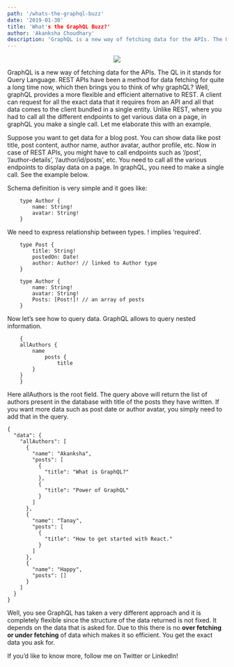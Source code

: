 ```yaml
---
path: '/whats-the-graphql-buzz'
date: '2019-01-30'
title: 'What's the GraphQL Buzz?'
author: 'Akanksha Choudhary'
description: 'GraphQL is a new way of fetching data for the APIs. The QL in it stands for Query Language. REST APIs have been a method for data fetching for quite a long time now, which then brings you to think of why graphQL?'
---
```


<div style="text-align: center"> <img src="https://cdn-images-1.medium.com/max/1600/1*0rzYjFRQYVHy7xLCxjRV1Q.png" />
</div>

GraphQL is a new way of fetching data for the APIs. The QL in it stands for Query Language. REST APIs have been a method for data fetching for quite a long time now, which then brings you to think of why graphQL? Well, graphQL provides a more flexible and efficient alternative to REST. A client can request for all the exact data that it requires from an API and all that data comes to the client bundled in a single entity. Unlike REST, where you had to call all the different endpoints to get various data on a page, in graphQL you make a single call. Let me elaborate this with an example.


Suppose you want to get data for a blog post. You can show data like post title, post content, author name, author avatar, author profile, etc. Now in case of REST APIs, you might have to call endpoints such as ‘/post’, ‘/author-details’, ‘/author/id/posts’, etc. You need to call all the various endpoints to display data on a page. In graphQL, you need to make a single call. See the example below.

Schema definition is very simple and it goes like:
```
    type Author {
        name: String!
        avatar: String!
    }
```

We need to express relationship between types. ! implies ‘required’.
```
    type Post {
  		title: String!
  		postedOn: Date!
        author: Author! // linked to Author type
    }

	type Author {
  		name: String!
  		avatar: String!
        Posts: [Post!]! // an array of posts
    }
```

Now let’s see how to query data. GraphQL allows to query nested information.

```
    {
    allAuthors {
        name
            posts {
                title
        }
    }
    }
```

Here allAuthors is the root field. The query above will return the list of authors present in the database with title of the posts they have written. If you want more data such as post date or author avatar, you simply need to add that in the query.

```
{
  "data": {
    "allAuthors": [
      {
        "name": "Akanksha",
        "posts": [
          {
            "title": "What is GraphQL?"
          },
          {
            "title": "Power of GraphQL"
          }
        ]
      },
      {
        "name": "Tanay",
        "posts": [
          {
            "title": "How to get started with React."
          }
        ]
      },
      {
        "name": "Happy",
        "posts": []
      }
    ]
  }
}
```
Well, you see GraphQL has taken a very different approach and it is completely flexible since the structure of the data returned is not fixed. It depends on the data that is asked for. Due to this there is no **over fetching or under fetching** of data which makes it so efficient. You get the exact data you ask for.


If you’d like to know more, follow me on Twitter or LinkedIn!
